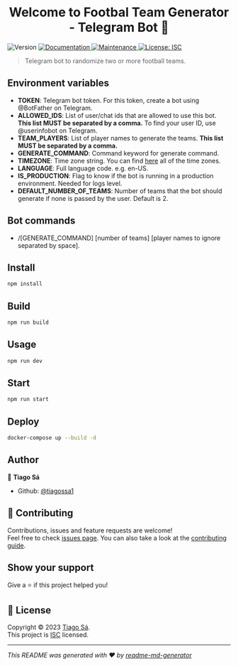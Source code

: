 <h1 align="center">Welcome to Footbal Team Generator - Telegram Bot 👋</h1>
<p>
  <img alt="Version" src="https://img.shields.io/badge/version-1.0.0-blue.svg?cacheSeconds=2592000" />
  <a href="https://github.com/tiagossa1/random-team-generator-tg-bot#readme" target="_blank">
    <img alt="Documentation" src="https://img.shields.io/badge/documentation-yes-brightgreen.svg" />
  </a>
  <a href="https://github.com/tiagossa1/random-team-generator-tg-bot/graphs/commit-activity" target="_blank">
    <img alt="Maintenance" src="https://img.shields.io/badge/Maintained%3F-yes-green.svg" />
  </a>
  <a href="https://github.com/tiagossa1/random-team-generator-tg-bot/blob/master/LICENSE" target="_blank">
    <img alt="License: ISC" src="https://img.shields.io/github/license/tiagossa1/Footbal Team Generator - Telegram Bot" />
  </a>
</p>

> Telegram bot to randomize two or more football teams.

## Environment variables

- **TOKEN**: Telegram bot token. For this token, create a bot using @BotFather on Telegram.
- **ALLOWED_IDS**: List of user/chat ids that are allowed to use this bot. **This list MUST be separated by a comma.** To find your user ID, use @userinfobot on Telegram.
- **TEAM_PLAYERS**: List of player names to generate the teams. **This list MUST be separated by a comma.**
- **GENERATE_COMMAND**: Command keyword for generate command.
- **TIMEZONE**: Time zone string. You can find [here](https://gist.github.com/diogocapela/12c6617fc87607d11fd62d2a4f42b02a) all of the time zones.
- **LANGUAGE**: Full language code. e.g. en-US.
- **IS_PRODUCTION**: Flag to know if the bot is running in a production environment. Needed for logs level.
- **DEFAULT_NUMBER_OF_TEAMS**: Number of teams that the bot should generate if none is passed by the user. Default is 2.

## Bot commands

- /[GENERATE_COMMAND] [number of teams] [player names to ignore separated by space].

## Install

```sh
npm install
```

## Build

```sh
npm run build
```

## Usage

```sh
npm run dev
```

## Start

```sh
npm run start
```

## Deploy

```sh
docker-compose up --build -d
```

## Author

👤 **Tiago Sá**

- Github: [@tiagossa1](https://github.com/tiagossa1)

## 🤝 Contributing

Contributions, issues and feature requests are welcome!<br />Feel free to check [issues page](https://github.com/tiagossa1/random-team-generator-tg-bot/issues). You can also take a look at the [contributing guide](https://github.com/tiagossa1/random-team-generator-tg-bot/blob/master/CONTRIBUTING.md).

## Show your support

Give a ⭐️ if this project helped you!

## 📝 License

Copyright © 2023 [Tiago Sá](https://github.com/tiagossa1).<br />
This project is [ISC](https://github.com/tiagossa1/random-team-generator-tg-bot/blob/master/LICENSE) licensed.

---

_This README was generated with ❤️ by [readme-md-generator](https://github.com/kefranabg/readme-md-generator)_
